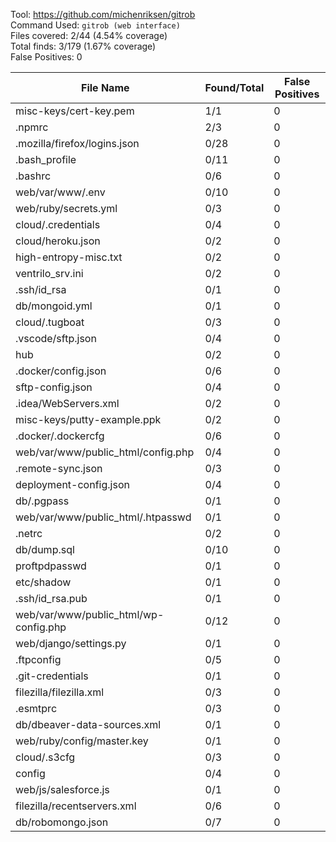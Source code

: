 
Tool: https://github.com/michenriksen/gitrob  
Command Used: `gitrob (web interface)`  
Files covered: 2/44 (4.54% coverage)  
Total finds: 3/179  (1.67% coverage)  
False Positives: 0  

File Name                              |  Found/Total   | False Positives |
---------------------------------------|----------------|-----------------|
misc-keys/cert-key.pem                 | 1/1 | 0
.npmrc                                 | 2/3 | 0
.mozilla/firefox/logins.json           | 0/28 | 0
.bash_profile                          | 0/11 | 0
.bashrc                                | 0/6 | 0
web/var/www/.env                       | 0/10 | 0
web/ruby/secrets.yml                   | 0/3 | 0
cloud/.credentials                     | 0/4 | 0
cloud/heroku.json                      | 0/2 | 0
high-entropy-misc.txt                  | 0/2 | 0
ventrilo_srv.ini                       | 0/2 | 0
.ssh/id_rsa                            | 0/1 | 0
db/mongoid.yml                         | 0/1 | 0
cloud/.tugboat                         | 0/3 | 0
.vscode/sftp.json                      | 0/4 | 0
hub                                    | 0/2 | 0
.docker/config.json                    | 0/6 | 0
sftp-config.json                       | 0/4 | 0
.idea/WebServers.xml                   | 0/2 | 0
misc-keys/putty-example.ppk            | 0/2 | 0
.docker/.dockercfg                     | 0/6 | 0
web/var/www/public_html/config.php     | 0/4 | 0
.remote-sync.json                      | 0/3 | 0
deployment-config.json                 | 0/4 | 0
db/.pgpass                             | 0/1 | 0
web/var/www/public_html/.htpasswd      | 0/1 | 0
.netrc                                 | 0/2 | 0
db/dump.sql                            | 0/10 | 0
proftpdpasswd                          | 0/1 | 0
etc/shadow                             | 0/1 | 0
.ssh/id_rsa.pub                        | 0/1 | 0
web/var/www/public_html/wp-config.php  | 0/12 | 0
web/django/settings.py                 | 0/1 | 0
.ftpconfig                             | 0/5 | 0
.git-credentials                       | 0/1 | 0
filezilla/filezilla.xml                | 0/3 | 0
.esmtprc                               | 0/3 | 0
db/dbeaver-data-sources.xml            | 0/1 | 0
web/ruby/config/master.key             | 0/1 | 0
cloud/.s3cfg                           | 0/3 | 0
config                                 | 0/4 | 0
web/js/salesforce.js                   | 0/1 | 0
filezilla/recentservers.xml            | 0/6 | 0
db/robomongo.json                      | 0/7 | 0
 
